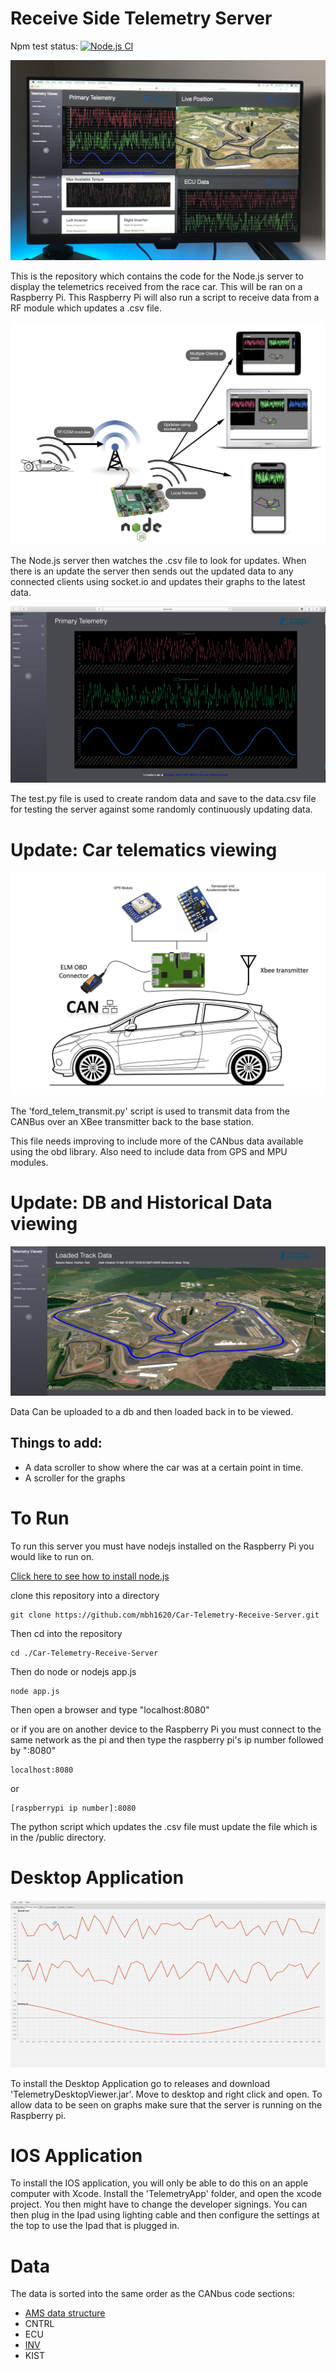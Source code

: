 # Receive Side Telemetry Server 
Npm test status: [![Node.js CI](https://github.com/mbh1620/Car-Telemetry-Receive-Server/actions/workflows/test.yml/badge.svg)](https://github.com/mbh1620/Car-Telemetry-Receive-Server/actions/workflows/test.yml)

![first](https://github.com/mbh1620/Car-Telemetry-Receive-Server/blob/master/NodeServer/public/ECUData.jpeg)

This is the repository which contains the code for the Node.js server to display the telemetrics received from the race car. This will be ran
on a Raspberry Pi. This Raspberry Pi will also run a script to receive data from a RF module which updates a .csv file. 

![photo1](https://github.com/mbh1620/Car-Telemetry-Receive-Server/blob/master/NodeServer/public/flowdiagram.png)

The Node.js server then watches the .csv file to look for updates. When there is an update the server then sends out the updated data to any connected
clients using socket.io and updates their graphs to the latest data.

![photo2](https://github.com/mbh1620/Car-Telemetry-Receive-Server/blob/master/NodeServer/public/Screenshot%202021-02-15%20at%2016.21.47.png)


The test.py file is used to create random data and save to the data.csv file for testing the server against some randomly continuously updating 
data.

# Update: Car telematics viewing 

![photo3](https://github.com/mbh1620/Car-Telemetry-Receive-Server/blob/master/NodeServer/public/Car-telematics-diagram.png)

The 'ford_telem_transmit.py' script is used to transmit data from the CANBus over an XBee transmitter back to the base station.

This file needs improving to include more of the CANbus data available using the obd library. Also need to include data from GPS and MPU modules.

# Update: DB and Historical Data viewing

![photo3](https://github.com/mbh1620/Car-Telemetry-Receive-Server/blob/master/NodeServer/public/track.png)

Data Can be uploaded to a db and then loaded back in to be viewed.

## Things to add:

- A data scroller to show where the car was at a certain point in time.
- A scroller for the graphs

# To Run

To run this server you must have nodejs installed on the Raspberry Pi you would like to run on.

[Click here to see how to install node.js](https://www.w3schools.com/nodejs/nodejs_raspberrypi.asp)

clone this repository into a directory 
```
git clone https://github.com/mbh1620/Car-Telemetry-Receive-Server.git
```
Then cd into the repository
```
cd ./Car-Telemetry-Receive-Server
```
Then do node or nodejs app.js
```
node app.js
```
Then open a browser and type "localhost:8080"

or if you are on another device to the Raspberry Pi you must connect to the same network as the pi 
and then type the raspberry pi's ip number followed by ":8080"

```
localhost:8080
```
or
```
[raspberrypi ip number]:8080

```

The python script which updates the .csv file must update the file which is in the /public directory.

# Desktop Application

![desktopgif](https://github.com/mbh1620/Car-Telemetry-Receive-Server/blob/master/NodeServer/public/desktopgif.gif)

To install the Desktop Application go to releases and download 'TelemetryDesktopViewer.jar'. Move to desktop and right click and open. To allow data to be seen on graphs make sure that the server is running on the Raspberry pi. 

# IOS Application

To install the IOS application, you will only be able to do this on an apple computer with Xcode. Install the 'TelemetryApp' folder, and open the xcode project. You then might have to change the developer signings. You can then plug in the Ipad using lighting cable and then configure the settings at the top to use the Ipad that is plugged in. 

# Data 

The data is sorted into the same order as the CANbus code sections:

- [AMS data structure](./dataStructure/AMS_data.md)
- CNTRL
- ECU
- [INV](./dataStructure/INV_data.md)
- KIST



